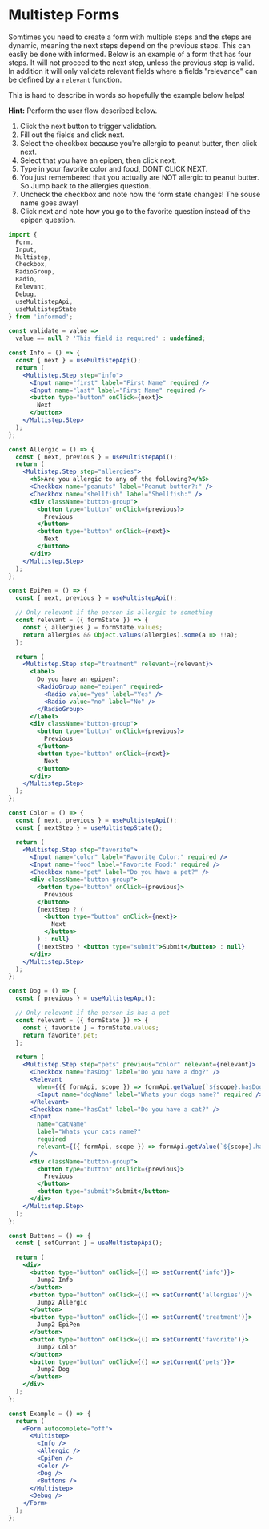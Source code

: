 # Multistep Forms

Somtimes you need to create a form with multiple steps and the steps are dynamic, meaning the next
steps depend on the previous steps. This can easliy be done with informed.
Below is an example of a form that has four steps. It will not proceed to the next step,
unless the previous step is valid. In addition it will only validate relevant fields where a fields "relevance"
can be defined by a `relevant` function.

This is hard to describe in words so hopefully the example below helps!

**Hint:** Perform the user flow described below.

1. Click the next button to trigger validation.
1. Fill out the fields and click next.
1. Select the checkbox because you're allergic to peanut butter, then click next.
1. Select that you have an epipen, then click next.
1. Type in your favorite color and food, DONT CLICK NEXT.
1. You just remembered that you actually are NOT allergic to peanut butter. So Jump back to the allergies question.
1. Uncheck the checkbox and note how the form state changes! The souse name goes away!
1. Click next and note how you go to the favorite question instead of the epipen question.

<!-- STORY -->

```jsx
import {
  Form,
  Input,
  Multistep,
  Checkbox,
  RadioGroup,
  Radio,
  Relevant,
  Debug,
  useMultistepApi,
  useMultistepState
} from 'informed';

const validate = value =>
  value == null ? 'This field is required' : undefined;

const Info = () => {
  const { next } = useMultistepApi();
  return (
    <Multistep.Step step="info">
      <Input name="first" label="First Name" required />
      <Input name="last" label="First Name" required />
      <button type="button" onClick={next}>
        Next
      </button>
    </Multistep.Step>
  );
};

const Allergic = () => {
  const { next, previous } = useMultistepApi();
  return (
    <Multistep.Step step="allergies">
      <h5>Are you allergic to any of the following?</h5>
      <Checkbox name="peanuts" label="Peanut butter?:" />
      <Checkbox name="shellfish" label="Shellfish:" />
      <div className="button-group">
        <button type="button" onClick={previous}>
          Previous
        </button>
        <button type="button" onClick={next}>
          Next
        </button>
      </div>
    </Multistep.Step>
  );
};

const EpiPen = () => {
  const { next, previous } = useMultistepApi();

  // Only relevant if the person is allergic to something
  const relevant = ({ formState }) => {
    const { allergies } = formState.values;
    return allergies && Object.values(allergies).some(a => !!a);
  };

  return (
    <Multistep.Step step="treatment" relevant={relevant}>
      <label>
        Do you have an epipen?:
        <RadioGroup name="epipen" required>
          <Radio value="yes" label="Yes" />
          <Radio value="no" label="No" />
        </RadioGroup>
      </label>
      <div className="button-group">
        <button type="button" onClick={previous}>
          Previous
        </button>
        <button type="button" onClick={next}>
          Next
        </button>
      </div>
    </Multistep.Step>
  );
};

const Color = () => {
  const { next, previous } = useMultistepApi();
  const { nextStep } = useMultistepState();

  return (
    <Multistep.Step step="favorite">
      <Input name="color" label="Favorite Color:" required />
      <Input name="food" label="Favorite Food:" required />
      <Checkbox name="pet" label="Do you have a pet?" />
      <div className="button-group">
        <button type="button" onClick={previous}>
          Previous
        </button>
        {nextStep ? (
          <button type="button" onClick={next}>
            Next
          </button>
        ) : null}
        {!nextStep ? <button type="submit">Submit</button> : null}
      </div>
    </Multistep.Step>
  );
};

const Dog = () => {
  const { previous } = useMultistepApi();

  // Only relevant if the person is has a pet
  const relevant = ({ formState }) => {
    const { favorite } = formState.values;
    return favorite?.pet;
  };

  return (
    <Multistep.Step step="pets" previous="color" relevant={relevant}>
      <Checkbox name="hasDog" label="Do you have a dog?" />
      <Relevant
        when={({ formApi, scope }) => formApi.getValue(`${scope}.hasDog`)}>
        <Input name="dogName" label="Whats your dogs name?" required />
      </Relevant>
      <Checkbox name="hasCat" label="Do you have a cat?" />
      <Input
        name="catName"
        label="Whats your cats name?"
        required
        relevant={({ formApi, scope }) => formApi.getValue(`${scope}.hasCat`)}
      />
      <div className="button-group">
        <button type="button" onClick={previous}>
          Previous
        </button>
        <button type="submit">Submit</button>
      </div>
    </Multistep.Step>
  );
};

const Buttons = () => {
  const { setCurrent } = useMultistepApi();

  return (
    <div>
      <button type="button" onClick={() => setCurrent('info')}>
        Jump2 Info
      </button>
      <button type="button" onClick={() => setCurrent('allergies')}>
        Jump2 Allergic
      </button>
      <button type="button" onClick={() => setCurrent('treatment')}>
        Jump2 EpiPen
      </button>
      <button type="button" onClick={() => setCurrent('favorite')}>
        Jump2 Color
      </button>
      <button type="button" onClick={() => setCurrent('pets')}>
        Jump2 Dog
      </button>
    </div>
  );
};

const Example = () => {
  return (
    <Form autocomplete="off">
      <Multistep>
        <Info />
        <Allergic />
        <EpiPen />
        <Color />
        <Dog />
        <Buttons />
      </Multistep>
      <Debug />
    </Form>
  );
};
```
